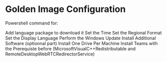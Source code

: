 # Golden Image Configuration

Powershell command for:

Add language package to download it 
Set the Time
Set the Regional Format
Set the Display Language
Perform the Windows Update
Install Additional Software (optionnal part)
Install One Drive Per Machine
Install Teams with the Prerequiste before (MicrosoftVisualC++Redistributable and RemoteDesktopWebRTCRedirectorService)
